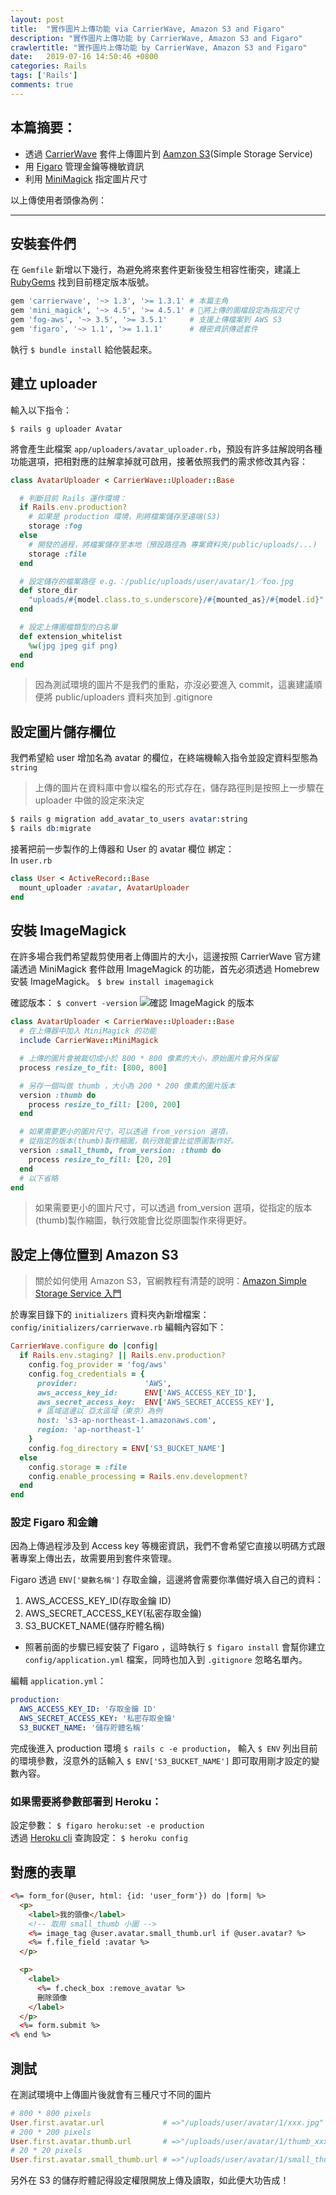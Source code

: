 ```yaml
---
layout: post
title:  "實作圖片上傳功能 via CarrierWave, Amazon S3 and Figaro"
description: "實作圖片上傳功能 by CarrierWave, Amazon S3 and Figaro"
crawlertitle: "實作圖片上傳功能 by CarrierWave, Amazon S3 and Figaro"
date:   2019-07-16 14:50:46 +0800
categories: Rails
tags: ['Rails']
comments: true
---
```

## 本篇摘要：
- 透過 [CarrierWave](https://github.com/carrierwaveuploader/carrierwave) 套件上傳圖片到 [Aamzon S3](https://aws.amazon.com/tw/s3/)(Simple Storage Service)
- 用 [Figaro](https://github.com/laserlemon/figaro) 管理金鑰等機敏資訊
- 利用 [MiniMagick](https://github.com/minimagick/minimagick) 指定圖片尺寸

以上傳使用者頭像為例：

---
## 安裝套件們
在 `Gemfile` 新增以下幾行，為避免將來套件更新後發生相容性衝突，建議上 [RubyGems](https://rubygems.org/) 找到目前穩定版本版號。

```ruby
gem 'carrierwave', '~> 1.3', '>= 1.3.1' # 本篇主角
gem 'mini_magick', '~> 4.5', '>= 4.5.1' # 將上傳的圖檔設定為指定尺寸
gem 'fog-aws', '~> 3.5', '>= 3.5.1'     # 支援上傳檔案到 AWS S3
gem 'figaro', '~> 1.1', '>= 1.1.1'      # 機密資訊傳遞套件
```

執行 `$ bundle install` 給他裝起來。

## 建立 uploader
輸入以下指令：

`$ rails g uploader Avatar`

將會產生此檔案 `app/uploaders/avatar_uploader.rb`，預設有許多註解說明各種功能選項，把相對應的註解拿掉就可啟用，接著依照我們的需求修改其內容：

```ruby
class AvatarUploader < CarrierWave::Uploader::Base

  # 判斷目前 Rails 運作環境：
  if Rails.env.production?
    # 如果是 production 環境，則將檔案儲存至遠端(S3)
    storage :fog
  else
    # 開發的過程，將檔案儲存至本地（預設路徑為 專案資料夾/public/uploads/...)
    storage :file
  end

  # 設定儲存的檔案路徑 e.g.：/public/uploads/user/avatar/1／foo.jpg
  def store_dir
    "uploads/#{model.class.to_s.underscore}/#{mounted_as}/#{model.id}"
  end

  # 設定上傳圖檔類型的白名單
  def extension_whitelist
    %w(jpg jpeg gif png)
  end
end
```
> 因為測試環境的圖片不是我們的重點，亦沒必要進入 commit，這裏建議順便將 public/uploaders 資料夾加到 .gitignore

## 設定圖片儲存欄位
我們希望給 user 增加名為 avatar 的欄位，在終端機輸入指令並設定資料型態為 `string`
> 上傳的圖片在資料庫中會以檔名的形式存在，儲存路徑則是按照上一步驟在 uploader 中做的設定來決定
```s
$ rails g migration add_avatar_to_users avatar:string
$ rails db:migrate
```

接著把前一步製作的上傳器和 User 的 avatar 欄位 綁定：  
In `user.rb`
```ruby
class User < ActiveRecord::Base
  mount_uploader :avatar, AvatarUploader
end
```


## 安裝 ImageMagick
在許多場合我們希望裁剪使用者上傳圖片的大小，這邊按照 CarrierWave 官方建議透過 MiniMagick 套件啟用 ImageMagick 的功能，首先必須透過 Homebrew 安裝 ImageMagick。
`$ brew install imagemagick`

確認版本：
`$ convert -version`
![確認 ImageMagick 的版本](https://stevenchang.s3-ap-northeast-1.amazonaws.com/%E7%A2%BA%E8%AA%8D+ImageMagick+%E7%9A%84%E7%89%88%E6%9C%AC.jpg)

```ruby
class AvatarUploader < CarrierWave::Uploader::Base
  # 在上傳器中加入 MiniMagick 的功能
  include CarrierWave::MiniMagick

  # 上傳的圖片會被裁切成小於 800 * 800 像素的大小，原始圖片會另外保留
  process resize_to_fit: [800, 800]

  # 另存一個叫做 thumb ，大小為 200 * 200 像素的圖片版本
  version :thumb do
    process resize_to_fill: [200, 200]
  end

  # 如果需要更小的圖片尺寸，可以透過 from_version 選項，
  # 從指定的版本(thumb)製作縮圖，執行效能會比從原圖製作好。
  version :small_thumb, from_version: :thumb do
    process resize_to_fill: [20, 20]
  end
  # 以下省略
end
```
> 如果需要更小的圖片尺寸，可以透過 from_version 選項，從指定的版本(thumb)製作縮圖，執行效能會比從原圖製作來得更好。

## 設定上傳位置到 Amazon S3
> 關於如何使用 Amazon S3，官網教程有清楚的說明：[Amazon Simple Storage Service 入門](https://docs.aws.amazon.com/zh_tw/AmazonS3/latest/gsg/GetStartedWithS3.html)

於專案目錄下的 `initializers` 資料夾內新增檔案：  
`config/initializers/carrierwave.rb`
編輯內容如下：

```ruby
CarrierWave.configure do |config|
  if Rails.env.staging? || Rails.env.production?
    config.fog_provider = 'fog/aws'
    config.fog_credentials = {
      provider:               'AWS',
      aws_access_key_id:      ENV['AWS_ACCESS_KEY_ID'],
      aws_secret_access_key:  ENV['AWS_SECRET_ACCESS_KEY'],
      # 區域這邊以 亞太區域（東京）為例
      host: 's3-ap-northeast-1.amazonaws.com',
      region: 'ap-northeast-1'
    }
    config.fog_directory = ENV['S3_BUCKET_NAME']
  else
    config.storage = :file
    config.enable_processing = Rails.env.development?
  end
end
```

### 設定 Figaro 和金鑰

因為上傳過程涉及到 Access key 等機密資訊，我們不會希望它直接以明碼方式跟著專案上傳出去，故需要用到套件來管理。

Figaro 透過 `ENV['變數名稱']` 存取金鑰，這邊將會需要你準備好填入自己的資料：

1. AWS_ACCESS_KEY_ID(存取金鑰 ID)
2. AWS_SECRET_ACCESS_KEY(私密存取金鑰)
3. S3_BUCKET_NAME(儲存貯體名稱)

- 照著前面的步驟已經安裝了 Figaro ，這時執行 `$ figaro install` 會幫你建立 `config/application.yml` 檔案，同時也加入到 `.gitignore` 忽略名單內。 

編輯 `application.yml`：

```yml
production:
  AWS_ACCESS_KEY_ID: '存取金鑰 ID'
  AWS_SECRET_ACCESS_KEY: '私密存取金鑰'
  S3_BUCKET_NAME: '儲存貯體名稱'
```

完成後進入 production 環境 `$ rails c -e production`，
輸入 `$ ENV` 列出目前的環境參數，沒意外的話輸入 `$ ENV['S3_BUCKET_NAME']` 即可取用剛才設定的變數內容。

### 如果需要將參數部署到 Heroku：

設定參數： `$ figaro heroku:set -e production`  
透過 [Heroku cli](https://devcenter.heroku.com/articles/heroku-cli) 查詢設定： `$ heroku config`

## 對應的表單

```html
<%= form_for(@user, html: {id: 'user_form'}) do |form| %>
  <p>
    <label>我的頭像</label>
    <!-- 取用 small_thumb 小圖 -->
    <%= image_tag @user.avatar.small_thumb.url if @user.avatar? %>
    <%= f.file_field :avatar %>
  </p>

  <p>
    <label>
      <%= f.check_box :remove_avatar %>
      刪除頭像
    </label>
  </p>
  <%= form.submit %>
<% end %>
```

## 測試

在測試環境中上傳圖片後就會有三種尺寸不同的圖片
```ruby
# 800 * 800 pixels
User.first.avatar.url             # =>"/uploads/user/avatar/1/xxx.jpg"
# 200 * 200 pixels
User.first.avatar.thumb.url       # =>"/uploads/user/avatar/1/thumb_xxx.jpg"
# 20 * 20 pixels
User.first.avatar.small_thumb.url # =>"/uploads/user/avatar/1/small_thumb_xxx.jpg"
```

另外在 S3 的儲存貯體記得設定權限開放上傳及讀取，如此便大功告成！